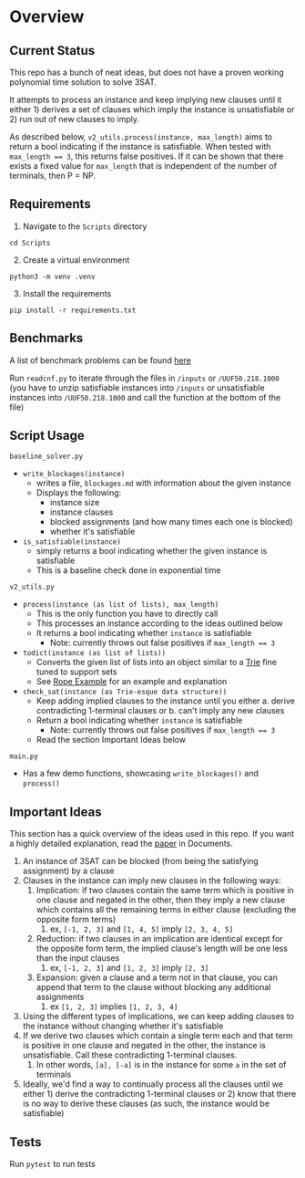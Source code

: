 # Overview

## Current Status

This repo has a bunch of neat ideas, but does not have a proven working polynomial time solution to solve 3SAT. 

It attempts to process an instance and keep implying new clauses until it either 1) derives a set of clauses which imply the instance is unsatisfiable or 2) run out of new clauses to imply.

As described below, `v2_utils.process(instance, max_length)` aims to return a bool indicating if the instance is satisfiable. When tested with `max_length == 3`, this returns false positives. If it can be shown that there exists a fixed value for `max_length` that is independent of the number of terminals, then P = NP.

## Requirements

1. Navigate to the `Scripts` directory

  ```
  cd Scripts
  ```

2. Create a virtual environment

  ```
  python3 -m venv .venv
  ```

3. Install the requirements

  ```
  pip install -r requirements.txt
  ```

## Benchmarks

A list of benchmark problems can be found [here](https://www.cs.ubc.ca/~hoos/SATLIB/benchm.html)

Run ``readcnf.py`` to iterate through the files in ``/inputs`` or ``/UUF50.218.1000`` (you have to unzip satisfiable instances into ``/inputs`` or unsatisfiable instances into ``/UUF50.218.1000`` and call the function at the bottom of the file)

## Script Usage

`baseline_solver.py`
 - `write_blockages(instance)`
   - writes a file, `blockages.md` with information about the given instance
   - Displays the following:
     - instance size
     - instance clauses
     - blocked assignments (and how many times each one is blocked)
     - whether it's satisfiable
 - `is_satisfiable(instance)`
   - simply returns a bool indicating whether the given instance is satisfiable
   - This is a baseline check done in exponential time

`v2_utils.py`
 - `process(instance (as list of lists), max_length)`
   - This is the only function you have to directly call
   - This processes an instance according to the ideas outlined below
   - It returns a bool indicating whether `instance` is satisfiable
     - Note: currently throws out false positives if `max_length == 3`
 - `todict(instance (as list of lists))`
   - Converts the given list of lists into an object similar to a [Trie](https://en.wikipedia.org/wiki/Trie) fine tuned to support sets
   - See [Rope Example](<Dev Notes/ropeexample.md>) for an example and explanation
 - `check_sat(instance (as Trie-esque data structure))`
   - Keep adding implied clauses to the instance until you either
      a. derive contradicting 1-terminal clauses or
      b. can't imply any new clauses
   - Return a bool indicating whether `instance` is satisfiable
     - Note: currently throws out false positives if `max_length == 3`
   - Read the section Important Ideas below

`main.py`
 - Has a few demo functions, showcasing `write_blockages()` and `process()`

## Important Ideas

This section has a quick overview of the ideas used in this repo. If you want a highly detailed explanation, read the [paper](Documents/quigley_main.pdf) in Documents.

1. An instance of 3SAT can be blocked (from being the satisfying assignment) by a clause
2. Clauses in the instance can imply new clauses in the following ways:
   1. Implication: if two clauses contain the same term which is positive in one clause and negated in the other, then they imply a new clause which contains all the remaining terms in either clause (excluding the opposite form terms)
      1. ex, `[-1, 2, 3]` and `[1, 4, 5]` imply `[2, 3, 4, 5]`
   2. Reduction: if two clauses in an implication are identical except for the opposite form term, the implied clause's length will be one less than the input clauses
      1. ex, `[-1, 2, 3]` and `[1, 2, 3]` imply `[2, 3]`
   3. Expansion: given a clause and a term not in that clause, you can append that term to the clause without blocking any additional assignments
      1. ex `[1, 2, 3]` implies `[1, 2, 3, 4]`
3. Using the different types of implications, we can keep adding clauses to the instance without changing whether it's satisfiable
4. If we derive two clauses which contain a single term each and that term is positive in one clause and negated in the other, the instance is unsatisfiable. Call these contradicting 1-terminal clauses.
   1. In other words, `[a], [-a]` is in the instance for some `a` in the set of terminals
5. Ideally, we'd find a way to continually process all the clauses until we either 1) derive the contradicting 1-terminal clauses or 2) know that there is no way to derive these clauses (as such, the instance would be satisfiable)

## Tests

Run `pytest` to run tests